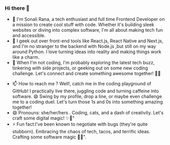 ### Hi there 👋

<!--
**sonali-rana/sonali-rana** is a ✨ _special_ ✨ repository because its `README.md` (this file) appears on your GitHub profile.

Here are some ideas to get you started:
-->

- 🔭 I'm Sonali Rana, a tech enthusiast and full time Frontend Developer on a mission to create cool stuff with code. Whether it's building sleek websites or diving into complex software, I'm all about making tech fun and accessible.
- 🌱 I geek out over front-end tools like React.js, React Native and Next.js, and I'm no stranger to the backend with Node.js ,but still on my way around Python. I love turning ideas into reality and making things work like a charm.
- 👯 When I'm not coding, I'm probably exploring the latest tech buzz, tinkering with side projects, or geeking out on some new coding challenge. Let's connect and create something awesome together! 🚀✨
<!-- - 🤔 I’m looking for help with ...
- 💬 Ask me about ...-->
- 📫 How to reach me ? Well!, catch me in the coding playground of GitHub! I practically live there, juggling code and turning caffeine into software. 😄 Swing by my profile, drop a line, or maybe even challenge me to a coding duel. Let's turn those 1s and 0s into something amazing together!
- 😄 Pronouns: she/her/hers . Coding, cats, and a dash of creativity. Let's craft some digital magic! ✨🌈"
- ⚡ Fun fact:I've been known to negotiate with bugs (they're quite stubborn). Embracing the chaos of tech, tacos, and terrific ideas. Crafting some software magic 🌮✨".




